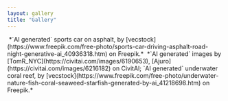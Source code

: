 ```yaml
---
layout: gallery
title: "Gallery"
---
```


<img src='{{ "assets/images/gallery/sports-car-driving-asphalt-road-night-generative-ai.jpg" | relative_url }}' alt="" style="max-width:100%">
*`AI generated` sports car on asphalt, by [vecstock](https://www.freepik.com/free-photo/sports-car-driving-asphalt-road-night-generative-ai_40936318.htm) on Freepik.*


<img src='{{ "assets/images/gallery/250100C37A4DD10664EC3A2E3559D03464AFBFD638B53EF188821868566051D6.jpeg" | relative_url }}' alt="" style="max-width:49%; float:left;">

<img src='{{ "assets/images/gallery/0788F6EBDC478A90D75CE7445181F965AE640E8B91A7FA22460CCC372424D1E9.jpeg" | relative_url }}' alt="" style="max-width:49%; float:right;">

<img src='{{ "assets/images/gallery/underwater-nature-fish-coral-seaweed-starfish-generated-by-ai.jpg" | relative_url }}' alt="" style="max-width:100%">
*`AI generated` images by [TomR_NYC](https://civitai.com/images/6190653), [Ajuro](https://civitai.com/images/6216182) on CivitAI; `AI generated` underwater coral reef, by [vecstock](https://www.freepik.com/free-photo/underwater-nature-fish-coral-seaweed-starfish-generated-by-ai_41218698.htm) on Freepik.*
